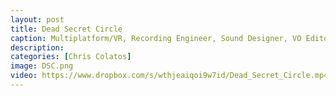 ```yaml
---
layout: post
title: Dead Secret Circle
caption: Multiplatform/VR, Recording Engineer, Sound Designer, VO Editor, Dialog Processing / Mastering
description: 
categories: [Chris Colatos]
image: DSC.png
video: https://www.dropbox.com/s/wthjeaiqoi9w7id/Dead_Secret_Circle.mp4?dl=0
---
```

